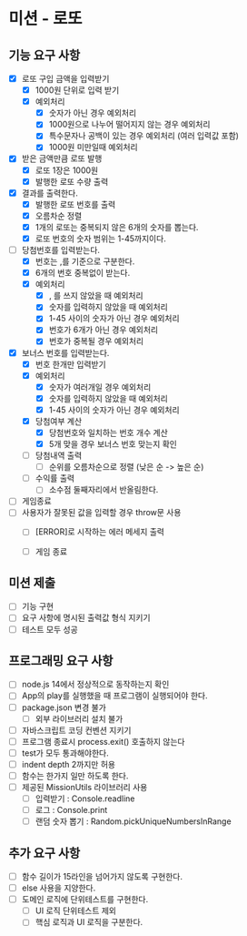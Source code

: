 # 미션 - 로또

## 기능 요구 사항

- [x] 로또 구입 금액을 입력받기
  - [x] 1000원 단위로 입력 받기
  - [x] 예외처리
    - [x] 숫자가 아닌 경우 예외처리
    - [x] 1000원으로 나누어 떨어지지 않는 경우 예외처리
    - [x] 특수문자나 공백이 있는 경우 예외처리 (여러 입력값 포함)
    - [x] 1000원 미만일때 예외처리
- [x] 받은 금액만큼 로또 발행
  - [x] 로또 1장은 1000원
  - [x] 발행한 로또 수량 출력
- [x] 결과를 출력한다.
  - [x] 발행한 로또 번호를 출력
  - [x] 오름차순 정렬
  - [x] 1개의 로또는 중복되지 않은 6개의 숫자를 뽑는다.
  - [x] 로또 번호의 숫자 범위는 1-45까지이다.
- [ ] 당첨번호를 입력받는다.
  - [x] 번호는 ,를 기준으로 구분한다.
  - [x] 6개의 번호 중복없이 받는다.
  - [x] 예외처리
    - [x] , 를 쓰지 않았을 때 예외처리
    - [x] 숫자를 입력하지 않았을 때 예외처리
    - [x] 1-45 사이의 숫자가 아닌 경우 예외처리
    - [x] 번호가 6개가 아닌 경우 예외처리
    - [x] 번호가 중복될 경우 예외처리
- [x] 보너스 번호를 입력받는다.
  - [x] 번호 한개만 입력받기
  - [x] 예외처리
    - [x] 숫자가 여러개일 경우 예외처리
    - [x] 숫자를 입력하지 않았을 때 예외처리
    - [x] 1-45 사이의 숫자가 아닌 경우 예외처리
  - [x] 당첨여부 계산
    - [x] 당첨번호와 일치하는 번호 개수 계산
    - [x] 5개 맞을 경우 보너스 번호 맞는지 확인 
  - [ ] 당첨내역 출력
    - [ ] 순위를 오름차순으로 정렬 (낮은 순 -> 높은 순)
  - [ ] 수익률 출력
    - [ ] 소수점 둘째자리에서 반올림한다.
- [ ] 게임종료
- [ ] 사용자가 잘못된 값을 입력할 경우 throw문 사용
  - [ ] [ERROR]로 시작하는 에러 메세지 출력
  - [ ] 게임 종료


## 미션 제출
- [ ] 기능 구현 
- [ ] 요구 사항에 명시된 출력값 형식 지키기
- [ ] 테스트 모두 성공

## 프로그래밍 요구 사항
- [ ] node.js 14에서 정상적으로 동작하는지 확인
- [ ] App의 play를 실행했을 때 프로그램이 실행되어야 한다.
- [ ] package.json 변경 불가
  - [ ] 외부 라이브러리 설치 불가
- [ ] 자바스크립트 코딩 컨벤션 지키기
- [ ] 프로그램 종료시 process.exit() 호출하지 않는다
- [ ] test가 모두 통과해야한다.
- [ ] indent depth 2까지만 허용
- [ ] 함수는 한가지 일만 하도록 한다.
- [ ] 제공된 MissionUtils 라이브러리 사용
  - [ ] 입력받기 :  Console.readline
  - [ ] 로그 : Console.print
  - [ ] 랜덤 숫자 뽑기 : Random.pickUniqueNumbersInRange 

## 추가 요구 사항
- [ ] 함수 길이가 15라인을 넘어가지 않도록 구현한다. 
- [ ] else 사용을 지양한다.
- [ ] 도메인 로직에 단위테스트를 구현한다.
  - [ ] UI 로직 단위테스트 제외
  - [ ] 핵심 로직과 UI 로직을 구분한다.
